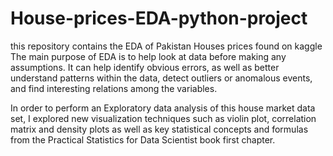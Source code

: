 # House-prices-EDA-python-project
this repository contains the EDA of  Pakistan Houses prices found on kaggle
The main purpose of EDA is to help look at data before making any assumptions. It can help identify obvious errors, as well as better understand patterns within the data, detect outliers or anomalous events, and find interesting relations among the variables.

In order to perform an Exploratory data analysis of this house market data set, I explored new visualization techniques such as violin plot, correlation matrix and density plots as well as key statistical concepts and formulas from the Practical Statistics for Data Scientist book first chapter. 
